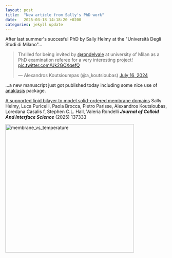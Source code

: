 ```yaml
---
layout: post
title:  "New article from Sally's PhD work"
date:   2025-03-18 14:18:20 +0200
categories: jekyll update
---
```



After last summer's succesful PhD by Sally Helmy at the "Università Degli Studi di Milano"...

<blockquote class="twitter-tweet"><p lang="en" dir="ltr">Thrilled for being invited by <a href="https://twitter.com/rondelvale?ref_src=twsrc%5Etfw">@rondelvale</a> at university of Milan as a PhD examination referee for a very interesting project! <a href="https://t.co/Uk2GOXqefQ">pic.twitter.com/Uk2GOXqefQ</a></p>&mdash; Alexandros Koutsioumpas (@a_koutsioubas) <a href="https://twitter.com/a_koutsioubas/status/1813209809048445096?ref_src=twsrc%5Etfw">July 16, 2024</a></blockquote> <script async src="https://platform.twitter.com/widgets.js" charset="utf-8"></script>

...a new manuscript just got published today including some nice use of [anaklasis](https://github.com/alexandros-koutsioumpas/anaklasis/tree/main) package.

[A supported lipid bilayer to model solid-ordered membrane domains](https://doi.org/10.1016/j.jcis.2025.137333) Sally Helmy, Luca Puricelli, Paola Brocca, Pietro Parisse, Alexandros Koutsioubas, Loredana Casalis f, Stephen C.L. Hall, Valeria Rondelli ***Journal of Colloid And Interface Science*** (2025) 137333 

<img src="{{site.baseurl}}/assets/Sally_membrane.jpg" alt="membrane_vs_temperature" width="400"/>